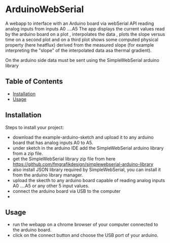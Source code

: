 # ArduinoWebSerial

A webapp to interface with an Arduino board via webSerial API reading analog inputs from inputs A0 ....A5
The app displays the current values read by the arduino board on a plot , interpolates the data , plots the slope versus time on a second plot and on a third plot shows some computed physical property (here heatflux) derived from the measured slope (for example interpreting the "slope" of the interpolated data asa thermal gradient). 

On the arduino side data must be sent using the SimpleWebSerial arduino library 


## Table of Contents
- [Installation](#installation)
- [Usage](#usage)


## Installation
Steps to install your project:
- download the example-arduino-sketch and upload it to any arduino board that has analog inputs A0 to A5. 
- under sketch in the arduino IDE add the SimpleWebSerial arduino library from a zip file.
- get the SimpleWebSerial library zip file from here https://github.com/fmgrafikdesign/simplewebserial-arduino-library
- also install JSON library required by SimpleWebSerial, you can install it from the arduino library manager.
- upload the skecth to any arduino board capable of reading analog inputs A0 ....A5 or any other 5 input values.
- connect the arduino board via USB to the computer
- 
## Usage
- run the webapp on a chrome browser of your computer connected to the arduino board. 
- click on the connect button and choose the USB port of your arduino.





